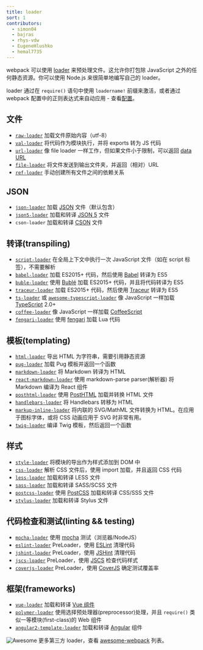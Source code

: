 ```yaml
---
title: loader
sort: 1
contributors:
  - simon04
  - bajras
  - rhys-vdw
  - EugeneHlushko
  - hemal7735
---
```


webpack 可以使用 [loader](/concepts/loaders) 来预处理文件。这允许你打包除 JavaScript 之外的任何静态资源。你可以使用 Node.js 来很简单地编写自己的 loader。

loader 通过在 `require()` 语句中使用 `loadername!` 前缀来激活，或者通过 webpack 配置中的正则表达式来自动应用 - 查看[配置](/concepts/loaders#configuration)。


## 文件

- [`raw-loader`](/loaders/raw-loader) 加载文件原始内容（utf-8）
- [`val-loader`](/loaders/val-loader) 将代码作为模块执行，并将 exports 转为 JS 代码
- [`url-loader`](/loaders/url-loader) 像 file loader 一样工作，但如果文件小于限制，可以返回 [data URL](https://tools.ietf.org/html/rfc2397)
- [`file-loader`](/loaders/file-loader) 将文件发送到输出文件夹，并返回（相对）URL
- [`ref-loader`](https://www.npmjs.com/package/ref-loader) 手动创建所有文件之间的依赖关系


## JSON

- [`json-loader`](/loaders/json-loader) 加载 [JSON](http://json.org/) 文件（默认包含）
- [`json5-loader`](/loaders/json5-loader) 加载和转译 [JSON 5](https://json5.org/) 文件
- `cson-loader` 加载和转译 [CSON](https://github.com/awnist/cson-loader) 文件


## 转译(transpiling)

- [`script-loader`](/loaders/script-loader) 在全局上下文中执行一次 JavaScript 文件（如在 script 标签），不需要解析
- [`babel-loader`](/loaders/babel-loader) 加载 ES2015+ 代码，然后使用 [Babel](https://babeljs.io/) 转译为 ES5
- [`buble-loader`](https://github.com/sairion/buble-loader) 使用 [Bublé](https://buble.surge.sh/guide/) 加载 ES2015+ 代码，并且将代码转译为 ES5
- [`traceur-loader`](https://github.com/jupl/traceur-loader) 加载 ES2015+ 代码，然后使用 [Traceur](https://github.com/google/traceur-compiler#readme) 转译为 ES5
- [`ts-loader`](https://github.com/TypeStrong/ts-loader) 或 [`awesome-typescript-loader`](https://github.com/s-panferov/awesome-typescript-loader) 像 JavaScript 一样加载 [TypeScript](https://www.typescriptlang.org/) 2.0+
- [`coffee-loader`](/loaders/coffee-loader) 像 JavaScript 一样加载 [CoffeeScript](http://coffeescript.org/)
- [`fengari-loader`](https://github.com/fengari-lua/fengari-loader/) 使用 [fengari](https://fengari.io/) 加载 Lua 代码


## 模板(templating)

- [`html-loader`](/loaders/html-loader) 导出 HTML 为字符串，需要引用静态资源
- [`pug-loader`](https://github.com/pugjs/pug-loader) 加载 Pug 模板并返回一个函数
- [`markdown-loader`](https://github.com/peerigon/markdown-loader) 将 Markdown 转译为 HTML
- [`react-markdown-loader`](https://github.com/javiercf/react-markdown-loader) 使用 markdown-parse parser(解析器) 将 Markdown 编译为 React 组件
- [`posthtml-loader`](https://github.com/posthtml/posthtml-loader) 使用 [PostHTML](https://github.com/posthtml/posthtml) 加载并转换 HTML 文件
- [`handlebars-loader`](https://github.com/pcardune/handlebars-loader) 将 Handlebars 转移为 HTML
- [`markup-inline-loader`](https://github.com/asnowwolf/markup-inline-loader) 将内联的 SVG/MathML 文件转换为 HTML。在应用于图标字体，或将 CSS 动画应用于 SVG 时非常有用。
- [`twig-loader`](https://github.com/zimmo-be/twig-loader) 编译 Twig 模板，然后返回一个函数

## 样式

- [`style-loader`](/loaders/style-loader) 将模块的导出作为样式添加到 DOM 中
- [`css-loader`](/loaders/css-loader) 解析 CSS 文件后，使用 import 加载，并且返回 CSS 代码
- [`less-loader`](/loaders/less-loader) 加载和转译 LESS 文件
- [`sass-loader`](/loaders/sass-loader) 加载和转译 SASS/SCSS 文件
- [`postcss-loader`](/loaders/postcss-loader) 使用 [PostCSS](http://postcss.org) 加载和转译 CSS/SSS 文件
- [`stylus-loader`](https://github.com/shama/stylus-loader) 加载和转译 Stylus 文件


## 代码检查和测试(linting && testing)

- [`mocha-loader`](/loaders/mocha-loader) 使用 [mocha](https://mochajs.org/) 测试（浏览器/NodeJS）
- [`eslint-loader`](https://github.com/webpack-contrib/eslint-loader) PreLoader，使用 [ESLint](https://eslint.org/) 清理代码
- [`jshint-loader`](/loaders/jshint-loader) PreLoader，使用 [JSHint](http://jshint.com/about/) 清理代码
- [`jscs-loader`](https://github.com/unindented/jscs-loader) PreLoader，使用 [JSCS](http://jscs.info/) 检查代码样式
- [`coverjs-loader`](/loaders/coverjs-loader) PreLoader，使用 [CoverJS](https://github.com/arian/CoverJS) 确定测试覆盖率


## 框架(frameworks)

- [`vue-loader`](https://github.com/vuejs/vue-loader) 加载和转译 [Vue 组件](https://vuejs.org/v2/guide/components.html)
- [`polymer-loader`](https://github.com/webpack-contrib/polymer-webpack-loader) 使用选择预处理器(preprocessor)处理，并且 `require()` 类似一等模块(first-class)的 Web 组件
- [`angular2-template-loader`](https://github.com/TheLarkInn/angular2-template-loader) 加载和转译 [Angular](https://angular.io/) 组件


![Awesome](../assets/awesome-badge.svg)
更多第三方 loader，查看 [awesome-webpack](https://github.com/webpack-contrib/awesome-webpack#loaders) 列表。
